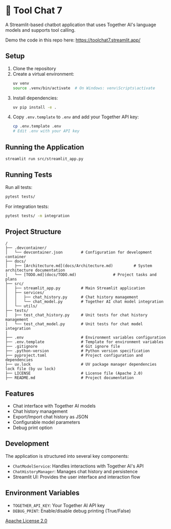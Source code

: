 # 💬 Tool Chat 7

A Streamlit-based chatbot application that uses Together AI's language models and supports tool calling.

Demo the code in this repo here: https://toolchat7.streamlit.app/

## Setup

1. Clone the repository
2. Create a virtual environment:
    ```bash
    uv venv
    source .venv/bin/activate  # On Windows: venv\Scripts\activate
    ```
3. Install dependencies:
    ```bash
    uv pip install -e .
    ```
4. Copy `.env.template` to `.env` and add your Together API key:
    ```bash
    cp .env.template .env
    # Edit .env with your API key
    ```

## Running the Application

```bash
streamlit run src/streamlit_app.py
```

## Running Tests

Run all tests:

```bash
pytest tests/
```

For integration tests:

```bash
pytest tests/ -m integration
```

## Project Structure

```
/
├── .devcontainer/
│   └── devcontainer.json        # Configuration for development container
├── docs/
│   ├── [Architecture.md](docs/Architecture.md)         # System architecture documentation
│   └── [TODO.md](docs/TODO.md)                # Project tasks and plans
├── src/
│   ├── streamlit_app.py         # Main Streamlit application
│   ├── services/
│   │   ├── chat_history.py      # Chat history management
│   │   └── chat_model.py        # Together AI chat model integration
│   └── utils/
├── tests/
│   ├── test_chat_history.py     # Unit tests for chat history management
│   └── test_chat_model.py       # Unit tests for chat model integration
│
├── .env                         # Environment variables configuration
├── .env.template                # Template for environment variables
├── .gitignore                   # Git ignore file
├── .python-version              # Python version specification
├── pyproject.toml               # Project configuration and dependencies
├── uv.lock                      # UV package manager dependencies lock file (by uv lock)
├── LICENSE                      # License file (Apache 2.0)
├── README.md                    # Project documentation
```

## Features

-   Chat interface with Together AI models
-   Chat history management
-   Export/Import chat history as JSON
-   Configurable model parameters
-   Debug print option

## Development

The application is structured into several key components:

-   `ChatModelService`: Handles interactions with Together AI's API
-   `ChatHistoryManager`: Manages chat history and persistence
-   Streamlit UI: Provides the user interface and interaction flow

## Environment Variables

-   `TOGETHER_API_KEY`: Your Together AI API key
-   `DEBUG_PRINT`: Enable/disable debug printing (True/False)

[Apache License 2.0](LICENSE)
